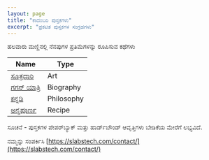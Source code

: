 ```yaml
---
layout: page
title: "ಕಾದಂಬರಿ ಪುಸ್ತಕಗಳು"
excerpt: "ಪ್ರಕಟಿತ ಪುಸ್ತಕಗಳ ಸಂಗ್ರಹಗಳು"
---
```

ಹಲವಾರು ಮಣ್ಣಿನಲ್ಲಿ ನೆನಪುಗಳ ಪ್ರತಿಮೆಗಳನ್ನು ರೂಪಿಸುವ ಕಥೆಗಳು

| Name                                                           | Type      |
|----------------------------------------------------------------|-----------|
| [ಸೂತ್ರಧಾರಿ](https://slabstech.com/assets/pdf/suthradhari.pdf)  | Art       |
| [ಗಗನ್ ಯಾತ್ರಿ](https://slabstech.com/assets/pdf/gaganyatri.pdf) | Biography | 
| [ಕನ್ನಡಿ](https://slabstech.com/assets/pdf/kannadi.pdf)         | Philosophy | 
| [ಅನ್ನಪೂರ್ಣ](https://slabstech.com/assets/pdf/annapoorna.pdf)   | Recipe | 


ಸೂಚನೆ - ಪುಸ್ತಕಗಳ ಪೇಪರ್‌ಬ್ಯಾಕ್ ಮತ್ತು ಹಾರ್ಡ್‌ಬೌಂಡ್ ಆವೃತ್ತಿಗಳು ಬೇಡಿಕೆಯ ಮೇರೆಗೆ ಲಭ್ಯವಿದೆ. 

ನಮ್ಮನ್ನು ಸಂಪರ್ಕಿಸಿ [https://slabstech.com/contact/](https://slabstech.com/contact/)


